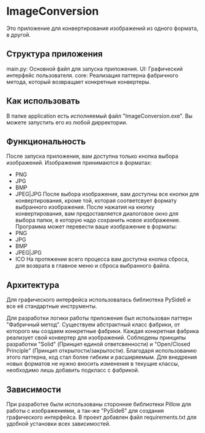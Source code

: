 # ImageConversion
Это приложение для конвертирования изображений из одного формата, в другой.

## Структура приложения
main.py: Основной файл для запуска приложения.
UI: Графический интерфейс пользователя.
core: Реализация паттерна фабричного метода, который возвращает конкретные конвертеры.

## Как использовать
В папке application есть исполняемый файл "ImageConversion.exe". Вы можете запустить его из любой дирректории.

## Функциональность
После запуска приложения, вам доступна только кнопка выбора изображений. Изображения принимаются в форматах:
- PNG
- JPG
- BMP
- JPEG|JPG
После выбора изображения, вам доступны все кнопки для конвертирования, кроме той, которая соответсвует формату выбранного изображения.
После нажатия на кнопку конвертирования, вам предоставляется диалоговое окно для выбора папки, в которую надо сохранить новое изображение.
Программа может перевести ваше изображение в форматы:
- PNG
- JPG
- BMP
- JPEG|JPG
- ICO
На протяжении всего процесса вам доступна кнопка сброса, для возврата в главное меню и сброса выбранного файла.

## Архитектура
Для графического интерфейса использовалась библиотека PySide6 и все её стандартные инструменты.

Для разработки логики работы приложения был использован паттерн "Фабричный метод". 
Существуем абстрактный класс фабрики, от которого мы создаем конкретные фабрики. Каждая конкретная фабрика реализует свой конвертер для изображений.
Соблюдены принципы разработки "Solid" (Принцип единой ответсвенности) и "Open/Closed Principle" (Принцип открытости/закрытости). 
Благодаря использованию этого паттерна, код стал более гибким и расширяемым. Для внедрения новых форматов не нужно вносить изменения в текущие классы, необходимо лишь добавить подкласс с фабрикой.

## Зависимости
При разработке были использованы сторонние библиотеки Pillow для работы с изображениями, а так-же "PySide6" для создания графического интерфейса.
В проект добавлен файл requirements.txt для удобной установки всех зависимостей. 
